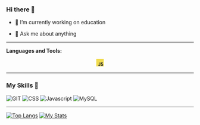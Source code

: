 ### Hi there 👋

- 🔭 I’m currently working on education
<!-- - 🌱 I’m currently learning  -->
<!-- - 👯 I’m looking to collaborate on ... -->
<!-- - 🤔 I’m looking for help with ... -->
- 💬 Ask me about anything
<!-- - 📫 How to reach me: ... -->
<!-- - ⚡ Fun fact: ... -->

---

**Languages and Tools:**
<div align= "center" >
<code><img height="20" src="https://raw.githubusercontent.com/github/explore/80688e429a7d4ef2fca1e82350fe8e3517d3494d/topics/javascript/javascript.png"></code>

</div>

---

### My Skills 🚀
![GIT](https://img.shields.io/badge/git-%3776AB.svg?style=for-the-badge&logo=git&logoColor=white&color=F05032)
![CSS](https://img.shields.io/badge/css3-%1572B6.svg?style=for-the-badge&logo=css3&logoColor=white&color=1572B6)
![Javascript](https://img.shields.io/badge/javscript-%F7DF1E.svg?style=for-the-badge&logo=javascript&logoColor=black&color=F7DF1E)
![MySQL](https://img.shields.io/badge/mysql-%4479A1.svg?style=for-the-badge&logo=mysql&logoColor=white&color=4479A1)

----

[![Top Langs](https://github-readme-stats.vercel.app/api/top-langs/?username=ToniCalfim&theme=cobalt&hide_title=true)](https://github.com/ToniCalfim/github-readme-stats) [![My Stats](https://github-readme-stats.vercel.app/api?username=ToniCalfim&show_icons=true&theme=radical&hide_title=true)](https://github.com/ToniCalfim/github-readme-stats)
